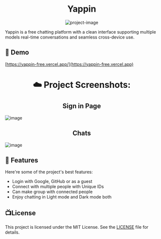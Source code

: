<h1 align="center" id="title">Yappin</h1>

<p align="center"><img src="https://socialify.git.ci/Raaaghavagrawal/Yappin/image?font=Raleway&amp;language=1&amp;name=1&amp;owner=1&amp;pattern=Plus&amp;stargazers=1&amp;theme=Dark" alt="project-image"></p>

<p id="description">Yappin is a free chatting platform with a clean interface supporting multiple models real-time conversations and seamless cross-device use.</p>

<h2>🚀 Demo</h2>

[https://yappin-free.vercel.app/](https://yappin-free.vercel.app)

<h1 align="center">☁️ Project Screenshots:</h1>
<h2 align="center">Sign in Page</h2>

![image](https://github.com/user-attachments/assets/5c4c799b-54ed-481a-9b8e-cff424f7ab93)

<h2 align="center">Chats</h2>

![image](https://github.com/user-attachments/assets/322e40d6-03c8-4a76-9830-f25728a8827c)

<h2>🧐 Features</h2>

Here're some of the project's best features:

*   Login with Google, GitHub or as a guest
*   Connect with multiple people with Unique IDs
*   Can make group with connected people
*   Enjoy chatting in Light mode and Dark mode both

## 📺License

This project is licensed under the MIT License. See the [LICENSE](LICENSE) file for details.
